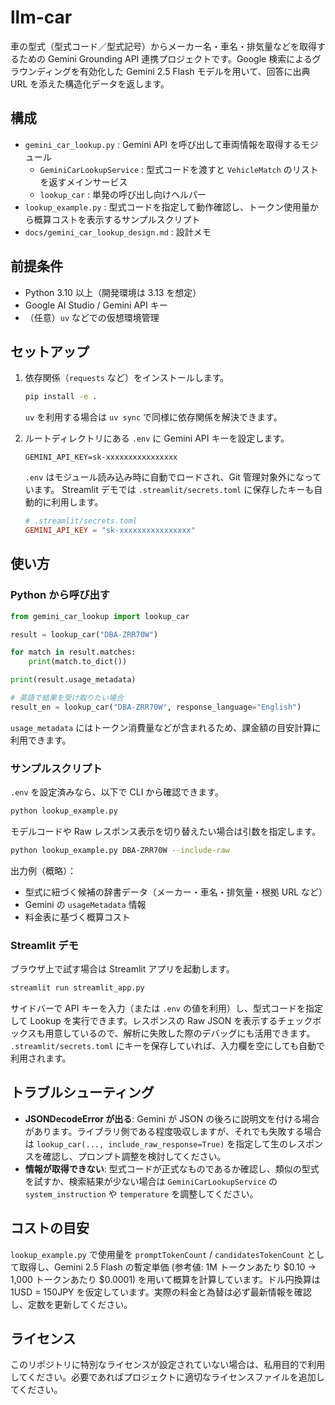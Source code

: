 # llm-car

車の型式（型式コード／型式記号）からメーカー名・車名・排気量などを取得するための Gemini Grounding API 連携プロジェクトです。Google 検索によるグラウンディングを有効化した Gemini 2.5 Flash モデルを用いて、回答に出典 URL を添えた構造化データを返します。

## 構成

- `gemini_car_lookup.py` : Gemini API を呼び出して車両情報を取得するモジュール
  - `GeminiCarLookupService` : 型式コードを渡すと `VehicleMatch` のリストを返すメインサービス
  - `lookup_car` : 単発の呼び出し向けヘルパー
- `lookup_example.py` : 型式コードを指定して動作確認し、トークン使用量から概算コストを表示するサンプルスクリプト
- `docs/gemini_car_lookup_design.md` : 設計メモ

## 前提条件

- Python 3.10 以上（開発環境は 3.13 を想定）
- Google AI Studio / Gemini API キー
- （任意）`uv` などでの仮想環境管理

## セットアップ

1. 依存関係（`requests` など）をインストールします。
   ```bash
   pip install -e .
   ```
   `uv` を利用する場合は `uv sync` で同様に依存関係を解決できます。

2. ルートディレクトリにある `.env` に Gemini API キーを設定します。
   ```env
   GEMINI_API_KEY=sk-xxxxxxxxxxxxxxxx
   ```
   `.env` はモジュール読み込み時に自動でロードされ、Git 管理対象外になっています。
   Streamlit デモでは `.streamlit/secrets.toml` に保存したキーも自動的に利用します。
   ```toml
   # .streamlit/secrets.toml
   GEMINI_API_KEY = "sk-xxxxxxxxxxxxxxxx"
   ```

## 使い方

### Python から呼び出す

```python
from gemini_car_lookup import lookup_car

result = lookup_car("DBA-ZRR70W")

for match in result.matches:
    print(match.to_dict())

print(result.usage_metadata)

# 英語で結果を受け取りたい場合
result_en = lookup_car("DBA-ZRR70W", response_language="English")
```

`usage_metadata` にはトークン消費量などが含まれるため、課金額の目安計算に利用できます。

### サンプルスクリプト

`.env` を設定済みなら、以下で CLI から確認できます。
```bash
python lookup_example.py
```
モデルコードや Raw レスポンス表示を切り替えたい場合は引数を指定します。
```bash
python lookup_example.py DBA-ZRR70W --include-raw
```

出力例（概略）：
- 型式に紐づく候補の辞書データ（メーカー・車名・排気量・根拠 URL など）
- Gemini の `usageMetadata` 情報
- 料金表に基づく概算コスト

### Streamlit デモ

ブラウザ上で試す場合は Streamlit アプリを起動します。

```bash
streamlit run streamlit_app.py
```

サイドバーで API キーを入力（または `.env` の値を利用）し、型式コードを指定して Lookup を実行できます。レスポンスの Raw JSON を表示するチェックボックスも用意しているので、解析に失敗した際のデバッグにも活用できます。
`.streamlit/secrets.toml` にキーを保存していれば、入力欄を空にしても自動で利用されます。

## トラブルシューティング

- **JSONDecodeError が出る**: Gemini が JSON の後ろに説明文を付ける場合があります。ライブラリ側である程度吸収しますが、それでも失敗する場合は `lookup_car(..., include_raw_response=True)` を指定して生のレスポンスを確認し、プロンプト調整を検討してください。
- **情報が取得できない**: 型式コードが正式なものであるか確認し、類似の型式を試すか、検索結果が少ない場合は `GeminiCarLookupService` の `system_instruction` や `temperature` を調整してください。

## コストの目安

`lookup_example.py` で使用量を `promptTokenCount` / `candidatesTokenCount` として取得し、Gemini 2.5 Flash の暫定単価
(参考値: 1M トークンあたり $0.10 → 1,000 トークンあたり $0.0001) を用いて概算を計算しています。ドル円換算は 1USD = 150JPY を仮定しています。実際の料金と為替は必ず最新情報を確認し、定数を更新してください。

## ライセンス

このリポジトリに特別なライセンスが設定されていない場合は、私用目的で利用してください。必要であればプロジェクトに適切なライセンスファイルを追加してください。
